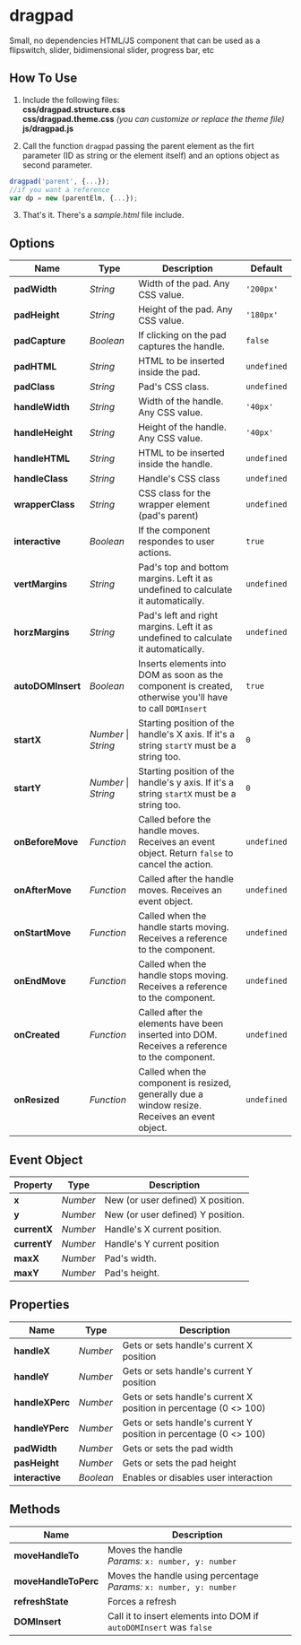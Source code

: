 # dragpad
Small, no dependencies HTML/JS component that can be used as a flipswitch, slider, bidimensional slider, progress bar, etc

## How To Use
1. Include the following files:<br>
**css/dragpad.structure.css**<br>
**css/dragpad.theme.css** _(you can customize or replace the theme file)_<br>
**js/dragpad.js**<br>

2. Call the function `dragpad` passing the parent element as the firt parameter (ID as string or the element itself) and
an options object as second parameter.
```javascript
dragpad('parent', {...});
//if you want a reference
var dp = new (parentElm, {...});
```
3. That's it. There's a _sample.html_ file include.

## Options
Name | Type | Description | Default
---- | ---- | ----------- | -------
**padWidth** | _String_ | Width of the pad. Any CSS value. | `'200px'`
**padHeight** | _String_ | Height of the pad. Any CSS value. | `'180px'`
**padCapture** | _Boolean_ | If clicking on the pad captures the handle. | `false`
**padHTML** | _String_ | HTML to be inserted inside the pad. | `undefined`
**padClass** | _String_ | Pad's CSS class. | `undefined`
**handleWidth** | _String_ | Width of the handle. Any CSS value. | `'40px'`
**handleHeight** | _String_ | Height of the handle. Any CSS value. | `'40px'`
**handleHTML** | _String_ | HTML to be inserted inside the handle. | `undefined`
**handleClass** | _String_ | Handle's CSS class | `undefined`
**wrapperClass** | _String_ | CSS class for the wrapper element (pad's parent) | `undefined`
**interactive** | _Boolean_ | If the component respondes to user actions. | `true`
**vertMargins** | _String_ | Pad's top and bottom margins. Left it as undefined to calculate it automatically.  | `undefined`
**horzMargins** | _String_ | Pad's left and right margins. Left it as undefined to calculate it automatically. | `undefined`
**autoDOMInsert** | _Boolean_ | Inserts elements into DOM as soon as the component is created, otherwise you'll have to call `DOMInsert` | `true`
**startX** | _Number_ \| _String_ | Starting position of the handle's X axis. If it's a string `startY` must be a string too. | `0`
**startY** | _Number_ \| _String_ | Starting position of the handle's y axis. If it's a string `startX` must be a string too. | `0`
**onBeforeMove** | _Function_ | Called before the handle moves. Receives an event object. Return `false` to cancel the action. | `undefined`
**onAfterMove** | _Function_ | Called after the handle moves. Receives an event object. | `undefined`
**onStartMove** | _Function_ | Called when the handle starts moving. Receives a reference to the component. | `undefined`
**onEndMove** | _Function_ | Called when the handle stops moving. Receives a reference to the component. | `undefined`
**onCreated** | _Function_ | Called after the elements have been inserted into DOM. Receives a reference to the component. | `undefined`
**onResized** | _Function_ | Called when the component is resized, generally due a window resize. Receives an event object. | `undefined`

## Event Object
Property | Type | Description
-------- | ---- | -----------
**x** | _Number_ | New (or user defined) X position.
**y** | _Number_ | New (or user defined) Y position.
**currentX** | _Number_ | Handle's X current position.
**currentY** | _Number_ | Handle's Y current position
**maxX** | _Number_ | Pad's width.
**maxY** | _Number_ | Pad's height.

## Properties
Name | Type | Description
---- | ---- | -----------
**handleX** | _Number_ | Gets or sets handle's current X position
**handleY** | _Number_ | Gets or sets handle's current Y position
**handleXPerc** | _Number_ | Gets or sets handle's current X position in percentage (0 <> 100)
**handleYPerc** | _Number_ | Gets or sets handle's current Y position in percentage (0 <> 100)
**padWidth** | _Number_ | Gets or sets the pad width
**pasHeight** | _Number_ | Gets or sets the pad height
**interactive** | _Boolean_ | Enables or disables user interaction

## Methods
Name | Description
---- | -----------
**moveHandleTo** | Moves the handle<br>_Params:_ `x: number, y: number`
**moveHandleToPerc** | Moves the handle using percentage<br>_Params:_ `x: number, y: number`
**refreshState** | Forces a refresh
**DOMInsert** | Call it to insert elements into DOM if `autoDOMInsert` was `false`
